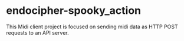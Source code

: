 # endocipher-spooky_action

This Midi client project is focused on sending midi data as HTTP POST requests to an API server.
